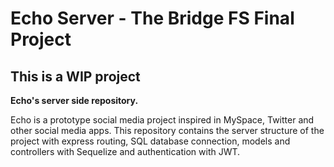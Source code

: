 # Echo Server - The Bridge FS Final Project #

## This is a WIP project ##

**Echo's server side repository.**

Echo is a prototype social media project inspired in MySpace, Twitter and other social media apps. This repository contains the server structure of the project with express routing, SQL database connection, models and controllers with Sequelize and authentication with JWT.